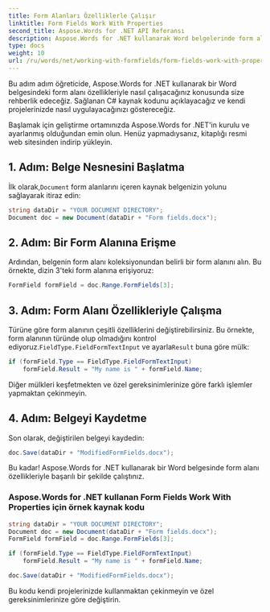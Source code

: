 ```yaml
---
title: Form Alanları Özelliklerle Çalışır
linktitle: Form Fields Work With Properties
second_title: Aspose.Words for .NET API Referansı
description: Aspose.Words for .NET kullanarak Word belgelerinde form alanı özellikleriyle nasıl çalışacağınızı öğrenin.
type: docs
weight: 10
url: /ru/words/net/working-with-formfields/form-fields-work-with-properties/
---
```


Bu adım adım öğreticide, Aspose.Words for .NET kullanarak bir Word belgesindeki form alanı özellikleriyle nasıl çalışacağınız konusunda size rehberlik edeceğiz. Sağlanan C# kaynak kodunu açıklayacağız ve kendi projelerinizde nasıl uygulayacağınızı göstereceğiz.

Başlamak için geliştirme ortamınızda Aspose.Words for .NET'in kurulu ve ayarlanmış olduğundan emin olun. Henüz yapmadıysanız, kitaplığı resmi web sitesinden indirip yükleyin.

## 1. Adım: Belge Nesnesini Başlatma

 İlk olarak,`Document` form alanlarını içeren kaynak belgenizin yolunu sağlayarak itiraz edin:

```csharp
string dataDir = "YOUR DOCUMENT DIRECTORY";
Document doc = new Document(dataDir + "Form fields.docx");
```

## 2. Adım: Bir Form Alanına Erişme

Ardından, belgenin form alanı koleksiyonundan belirli bir form alanını alın. Bu örnekte, dizin 3'teki form alanına erişiyoruz:

```csharp
FormField formField = doc.Range.FormFields[3];
```

## 3. Adım: Form Alanı Özellikleriyle Çalışma

Türüne göre form alanının çeşitli özelliklerini değiştirebilirsiniz. Bu örnekte, form alanının türünde olup olmadığını kontrol ediyoruz.`FieldType.FieldFormTextInput` ve ayarla`Result` buna göre mülk:

```csharp
if (formField.Type == FieldType.FieldFormTextInput)
    formField.Result = "My name is " + formField.Name;
```

Diğer mülkleri keşfetmekten ve özel gereksinimlerinize göre farklı işlemler yapmaktan çekinmeyin.

## 4. Adım: Belgeyi Kaydetme

Son olarak, değiştirilen belgeyi kaydedin:

```csharp
doc.Save(dataDir + "ModifiedFormFields.docx");
```

Bu kadar! Aspose.Words for .NET kullanarak bir Word belgesinde form alanı özellikleriyle başarılı bir şekilde çalıştınız.

### Aspose.Words for .NET kullanan Form Fields Work With Properties için örnek kaynak kodu

```csharp
string dataDir = "YOUR DOCUMENT DIRECTORY";
Document doc = new Document(dataDir + "Form fields.docx");
FormField formField = doc.Range.FormFields[3];

if (formField.Type == FieldType.FieldFormTextInput)
    formField.Result = "My name is " + formField.Name;

doc.Save(dataDir + "ModifiedFormFields.docx");
```

Bu kodu kendi projelerinizde kullanmaktan çekinmeyin ve özel gereksinimlerinize göre değiştirin.
